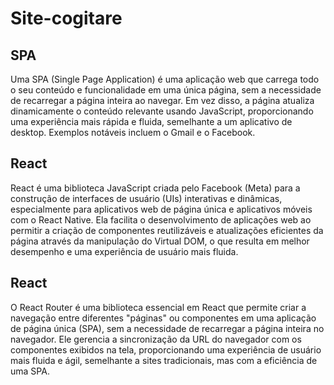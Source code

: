 # Site-cogitare

## SPA

Uma SPA (Single Page Application) é uma aplicação web que carrega todo o seu conteúdo e funcionalidade em uma única página, sem a necessidade de recarregar a página inteira ao navegar. Em vez disso, a página atualiza dinamicamente o conteúdo relevante usando JavaScript, proporcionando uma experiência mais rápida e fluida, semelhante a um aplicativo de desktop. Exemplos notáveis incluem o Gmail e o Facebook. 

## React

React é uma biblioteca JavaScript criada pelo Facebook (Meta) para a construção de interfaces de usuário (UIs) interativas e dinâmicas, especialmente para aplicativos web de página única e aplicativos móveis com o React Native. Ela facilita o desenvolvimento de aplicações web ao permitir a criação de componentes reutilizáveis e atualizações eficientes da página através da manipulação do Virtual DOM, o que resulta em melhor desempenho e uma experiência de usuário mais fluida. 

## React

O React Router é uma biblioteca essencial em React que permite criar a navegação entre diferentes "páginas" ou componentes em uma aplicação de página única (SPA), sem a necessidade de recarregar a página inteira no navegador. Ele gerencia a sincronização da URL do navegador com os componentes exibidos na tela, proporcionando uma experiência de usuário mais fluida e ágil, semelhante a sites tradicionais, mas com a eficiência de uma SPA. 
